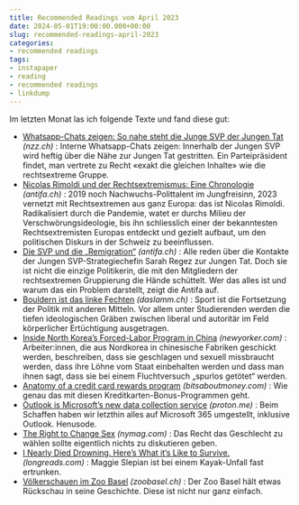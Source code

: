 ```yaml
---
title: Recommended Readings vom April 2023
date: 2024-05-01T19:00:00.000+00:00
slug: recommended-readings-april-2023
categories:
- recommended readings
tags:
- instapaper
- reading
- recommended readings
- linkdump
---
```


Im letzten Monat las ich folgende Texte und fand diese gut:

- [Whatsapp-Chats zeigen: So nahe steht die Junge SVP der Jungen Tat](https://www.nzz.ch/schweiz/whatsapp-chats-zeigen-so-nahe-steht-die-junge-svp-der-jungen-tat-ld.1823328) *(nzz.ch)* : Interne Whatsapp-Chats zeigen: Innerhalb der Jungen SVP wird heftig über die Nähe zur Jungen Tat gestritten. Ein Parteipräsident findet, man vertrete zu Recht «exakt die gleichen Inhalte» wie die rechtsextreme Gruppe.
- [Nicolas Rimoldi und der Rechtsextremismus: Eine Chronologie](https://www.antifa.ch/nicolas-rimoldi-und-der-rechtsextremismus-eine-chronologie/) *(antifa.ch)* : 2019 noch Nachwuchs-Polittalent im Jungfreisinn, 2023 vernetzt mit Rechtsextremen aus ganz Europa: das ist Nicolas Rimoldi. Radikalisiert durch die Pandemie, watet er durchs Milieu der Verschwörungsideologie, bis ihn schliesslich einer der bekanntesten Rechtsextremisten Europas entdeckt und gezielt aufbaut, um den politischen Diskurs in der Schweiz zu beeinflussen.
- [Die SVP und die „Remigration“](https://www.antifa.ch/die-svp-und-die-remigration/) *(antifa.ch)* : Alle reden über die Kontakte der Jungen SVP-Strategiechefin Sarah Regez zur Jungen Tat. Doch sie ist nicht die einzige Politikerin, die mit den Mitgliedern der rechtsextremen Gruppierung die Hände schüttelt. Wer das alles ist und warum das ein Problem darstellt, zeigt die Antifa auf.
- [Bouldern ist das linke Fechten](https://daslamm.ch/bouldern-ist-das-linke-fechten/) *(daslamm.ch)* : Sport ist die Fortsetzung der Politik mit anderen Mitteln. Vor allem unter Studierenden werden die tiefen ideologischen Gräben zwischen liberal und autoritär im Feld körperlicher Ertüchtigung ausgetragen. 
- [Inside North Korea’s Forced-Labor Program in China](https://www.newyorker.com/magazine/2024/03/04/inside-north-koreas-forced-labor-program-in-china) *(newyorker.com)* : Arbeiter:innen, die aus Nordkorea in chinesische Fabriken geschickt werden, beschreiben, dass sie geschlagen und sexuell missbraucht werden, dass ihre Löhne vom Staat einbehalten werden und dass man ihnen sagt, dass sie bei einem Fluchtversuch „spurlos getötet“ werden.
- [Anatomy of a credit card rewards program](https://www.bitsaboutmoney.com/archive/anatomy-of-credit-card-rewards-programs/) *(bitsaboutmoney.com)* : Wie genau das mit diesen Kreditkarten-Bonus-Programmen geht.
- [Outlook is Microsoft’s new data collection service](https://proton.me/blog/outlook-is-microsofts-new-data-collection-service) *(proton.me)* : Beim Schaffen haben wir letzthin alles auf Microsoft 365 umgestellt, inklusive Outlook. Henusode.
- [The Right to Change Sex](https://nymag.com/intelligencer/article/trans-rights-biological-sex-gender-judith-butler.html) *(nymag.com)* : Das Recht das Geschlecht zu wählen sollte eigentlich nichts zu diskutieren geben.
- [I Nearly Died Drowning. Here’s What it’s Like to Survive.](http://longreads.com/2024/04/02/i-nearly-died-drowning-maggie-slepian/) *(longreads.com)* : Maggie Slepian ist bei einem Kayak-Unfall fast ertrunken.
- [Völkerschauen im Zoo Basel](https://www.zoobasel.ch/de/aktuelles/blog/3/zoo-geschichte/160/voelkerschauen-im-zoo-basel/) *(zoobasel.ch)* : Der Zoo Basel hält etwas Rückschau in seine Geschichte. Diese ist nicht nur ganz einfach.